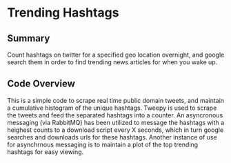 # Trending Hashtags

## Summary
Count hashtags on twitter for a specified geo location overnight, and google search them in order to find trending news articles for when you wake up.

## Code Overview 

This is a simple code to scrape real time public domain tweets, and maintain a cumulative histogram of the unique hashtags. Tweepy is used to scrape the tweets and feed the separated hashtags into a counter. An asyncronous messaging (via RabbitMQ) has been utilized to message the hashtags with a heighest counts to a download script every X seconds, which in turn google searches and downloads urls for these hashtags. Another instance of use for asynchrnous messaging is to maintain a plot of the top trending hashtags for easy viewing.
